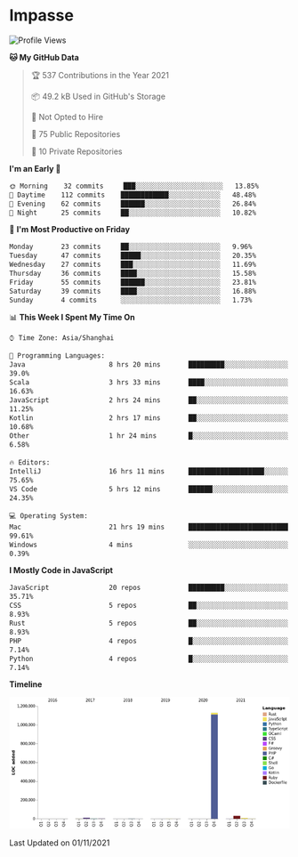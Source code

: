 # Impasse

<!--START_SECTION:waka-->
![Profile Views](http://img.shields.io/badge/Profile%20Views-13-blue)

**🐱 My GitHub Data** 

> 🏆 537 Contributions in the Year 2021
 > 
> 📦 49.2 kB Used in GitHub's Storage 
 > 
> 🚫 Not Opted to Hire
 > 
> 📜 75 Public Repositories 
 > 
> 🔑 10 Private Repositories  
 > 
**I'm an Early 🐤** 

```text
🌞 Morning    32 commits     ███░░░░░░░░░░░░░░░░░░░░░░   13.85% 
🌆 Daytime    112 commits    ████████████░░░░░░░░░░░░░   48.48% 
🌃 Evening    62 commits     ██████░░░░░░░░░░░░░░░░░░░   26.84% 
🌙 Night      25 commits     ██░░░░░░░░░░░░░░░░░░░░░░░   10.82%

```
📅 **I'm Most Productive on Friday** 

```text
Monday       23 commits     ██░░░░░░░░░░░░░░░░░░░░░░░   9.96% 
Tuesday      47 commits     █████░░░░░░░░░░░░░░░░░░░░   20.35% 
Wednesday    27 commits     ███░░░░░░░░░░░░░░░░░░░░░░   11.69% 
Thursday     36 commits     ████░░░░░░░░░░░░░░░░░░░░░   15.58% 
Friday       55 commits     ██████░░░░░░░░░░░░░░░░░░░   23.81% 
Saturday     39 commits     ████░░░░░░░░░░░░░░░░░░░░░   16.88% 
Sunday       4 commits      ░░░░░░░░░░░░░░░░░░░░░░░░░   1.73%

```


📊 **This Week I Spent My Time On** 

```text
⌚︎ Time Zone: Asia/Shanghai

💬 Programming Languages: 
Java                     8 hrs 20 mins       █████████░░░░░░░░░░░░░░░░   39.0% 
Scala                    3 hrs 33 mins       ████░░░░░░░░░░░░░░░░░░░░░   16.63% 
JavaScript               2 hrs 24 mins       ██░░░░░░░░░░░░░░░░░░░░░░░   11.25% 
Kotlin                   2 hrs 17 mins       ██░░░░░░░░░░░░░░░░░░░░░░░   10.68% 
Other                    1 hr 24 mins        █░░░░░░░░░░░░░░░░░░░░░░░░   6.58%

🔥 Editors: 
IntelliJ                 16 hrs 11 mins      ███████████████████░░░░░░   75.65% 
VS Code                  5 hrs 12 mins       ██████░░░░░░░░░░░░░░░░░░░   24.35%

💻 Operating System: 
Mac                      21 hrs 19 mins      █████████████████████████   99.61% 
Windows                  4 mins              ░░░░░░░░░░░░░░░░░░░░░░░░░   0.39%

```

**I Mostly Code in JavaScript** 

```text
JavaScript               20 repos            █████████░░░░░░░░░░░░░░░░   35.71% 
CSS                      5 repos             ██░░░░░░░░░░░░░░░░░░░░░░░   8.93% 
Rust                     5 repos             ██░░░░░░░░░░░░░░░░░░░░░░░   8.93% 
PHP                      4 repos             █░░░░░░░░░░░░░░░░░░░░░░░░   7.14% 
Python                   4 repos             █░░░░░░░░░░░░░░░░░░░░░░░░   7.14%

```


**Timeline**

![Chart not found](https://raw.githubusercontent.com/impasse/impasse/master/charts/bar_graph.png) 


 Last Updated on 01/11/2021
<!--END_SECTION:waka-->
